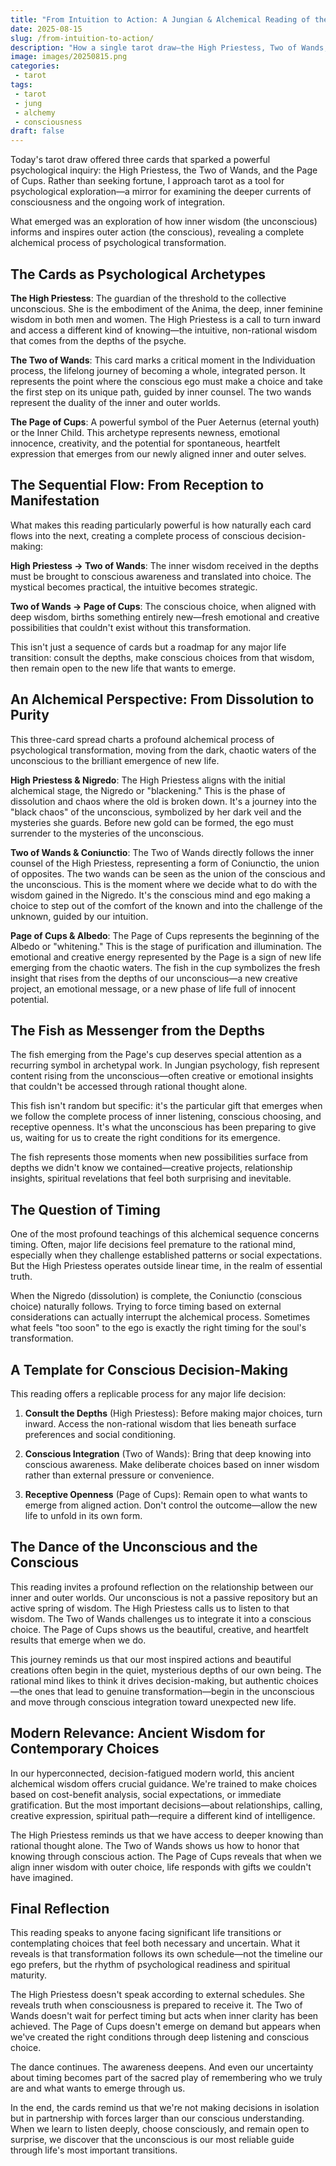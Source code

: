 ```yaml
---
title: "From Intuition to Action: A Jungian & Alchemical Reading of the Tarot"
date: 2025-08-15
slug: /from-intuition-to-action/
description: "How a single tarot draw—the High Priestess, Two of Wands, and Page of Cups—charts a psychological journey from inner wisdom to creative expression."
image: images/20250815.png
categories:
 - tarot
tags:
 - tarot
 - jung
 - alchemy
 - consciousness
draft: false
---
```


Today's tarot draw offered three cards that sparked a powerful psychological inquiry: the High Priestess, the Two of Wands, and the Page of Cups. Rather than seeking fortune, I approach tarot as a tool for psychological exploration—a mirror for examining the deeper currents of consciousness and the ongoing work of integration.

What emerged was an exploration of how inner wisdom (the unconscious) informs and inspires outer action (the conscious), revealing a complete alchemical process of psychological transformation.

## The Cards as Psychological Archetypes

**The High Priestess**: The guardian of the threshold to the collective unconscious. She is the embodiment of the Anima, the deep, inner feminine wisdom in both men and women. The High Priestess is a call to turn inward and access a different kind of knowing—the intuitive, non-rational wisdom that comes from the depths of the psyche.

**The Two of Wands**: This card marks a critical moment in the Individuation process, the lifelong journey of becoming a whole, integrated person. It represents the point where the conscious ego must make a choice and take the first step on its unique path, guided by inner counsel. The two wands represent the duality of the inner and outer worlds.

**The Page of Cups**: A powerful symbol of the Puer Aeternus (eternal youth) or the Inner Child. This archetype represents newness, emotional innocence, creativity, and the potential for spontaneous, heartfelt expression that emerges from our newly aligned inner and outer selves.

## The Sequential Flow: From Reception to Manifestation

What makes this reading particularly powerful is how naturally each card flows into the next, creating a complete process of conscious decision-making:

**High Priestess → Two of Wands**: The inner wisdom received in the depths must be brought to conscious awareness and translated into choice. The mystical becomes practical, the intuitive becomes strategic.

**Two of Wands → Page of Cups**: The conscious choice, when aligned with deep wisdom, births something entirely new—fresh emotional and creative possibilities that couldn't exist without this transformation.

This isn't just a sequence of cards but a roadmap for any major life transition: consult the depths, make conscious choices from that wisdom, then remain open to the new life that wants to emerge.

## An Alchemical Perspective: From Dissolution to Purity

This three-card spread charts a profound alchemical process of psychological transformation, moving from the dark, chaotic waters of the unconscious to the brilliant emergence of new life.

**High Priestess & Nigredo**: The High Priestess aligns with the initial alchemical stage, the Nigredo or "blackening." This is the phase of dissolution and chaos where the old is broken down. It's a journey into the "black chaos" of the unconscious, symbolized by her dark veil and the mysteries she guards. Before new gold can be formed, the ego must surrender to the mysteries of the unconscious.

**Two of Wands & Coniunctio**: The Two of Wands directly follows the inner counsel of the High Priestess, representing a form of Coniunctio, the union of opposites. The two wands can be seen as the union of the conscious and the unconscious. This is the moment where we decide what to do with the wisdom gained in the Nigredo. It's the conscious mind and ego making a choice to step out of the comfort of the known and into the challenge of the unknown, guided by our intuition.

**Page of Cups & Albedo**: The Page of Cups represents the beginning of the Albedo or "whitening." This is the stage of purification and illumination. The emotional and creative energy represented by the Page is a sign of new life emerging from the chaotic waters. The fish in the cup symbolizes the fresh insight that rises from the depths of our unconscious—a new creative project, an emotional message, or a new phase of life full of innocent potential.

## The Fish as Messenger from the Depths

The fish emerging from the Page's cup deserves special attention as a recurring symbol in archetypal work. In Jungian psychology, fish represent content rising from the unconscious—often creative or emotional insights that couldn't be accessed through rational thought alone.

This fish isn't random but specific: it's the particular gift that emerges when we follow the complete process of inner listening, conscious choosing, and receptive openness. It's what the unconscious has been preparing to give us, waiting for us to create the right conditions for its emergence.

The fish represents those moments when new possibilities surface from depths we didn't know we contained—creative projects, relationship insights, spiritual revelations that feel both surprising and inevitable.

## The Question of Timing

One of the most profound teachings of this alchemical sequence concerns timing. Often, major life decisions feel premature to the rational mind, especially when they challenge established patterns or social expectations. But the High Priestess operates outside linear time, in the realm of essential truth.

When the Nigredo (dissolution) is complete, the Coniunctio (conscious choice) naturally follows. Trying to force timing based on external considerations can actually interrupt the alchemical process. Sometimes what feels "too soon" to the ego is exactly the right timing for the soul's transformation.

## A Template for Conscious Decision-Making

This reading offers a replicable process for any major life decision:

1. **Consult the Depths** (High Priestess): Before making major choices, turn inward. Access the non-rational wisdom that lies beneath surface preferences and social conditioning.

2. **Conscious Integration** (Two of Wands): Bring that deep knowing into conscious awareness. Make deliberate choices based on inner wisdom rather than external pressure or convenience.

3. **Receptive Openness** (Page of Cups): Remain open to what wants to emerge from aligned action. Don't control the outcome—allow the new life to unfold in its own form.

## The Dance of the Unconscious and the Conscious

This reading invites a profound reflection on the relationship between our inner and outer worlds. Our unconscious is not a passive repository but an active spring of wisdom. The High Priestess calls us to listen to that wisdom. The Two of Wands challenges us to integrate it into a conscious choice. The Page of Cups shows us the beautiful, creative, and heartfelt results that emerge when we do.

This journey reminds us that our most inspired actions and beautiful creations often begin in the quiet, mysterious depths of our own being. The rational mind likes to think it drives decision-making, but authentic choices—the ones that lead to genuine transformation—begin in the unconscious and move through conscious integration toward unexpected new life.

## Modern Relevance: Ancient Wisdom for Contemporary Choices

In our hyperconnected, decision-fatigued modern world, this ancient alchemical wisdom offers crucial guidance. We're trained to make choices based on cost-benefit analysis, social expectations, or immediate gratification. But the most important decisions—about relationships, calling, creative expression, spiritual path—require a different kind of intelligence.

The High Priestess reminds us that we have access to deeper knowing than rational thought alone. The Two of Wands shows us how to honor that knowing through conscious action. The Page of Cups reveals that when we align inner wisdom with outer choice, life responds with gifts we couldn't have imagined.

## Final Reflection

This reading speaks to anyone facing significant life transitions or contemplating choices that feel both necessary and uncertain. What it reveals is that transformation follows its own schedule—not the timeline our ego prefers, but the rhythm of psychological readiness and spiritual maturity.

The High Priestess doesn't speak according to external schedules. She reveals truth when consciousness is prepared to receive it. The Two of Wands doesn't wait for perfect timing but acts when inner clarity has been achieved. The Page of Cups doesn't emerge on demand but appears when we've created the right conditions through deep listening and conscious choice.

The dance continues. The awareness deepens. And even our uncertainty about timing becomes part of the sacred play of remembering who we truly are and what wants to emerge through us.

In the end, the cards remind us that we're not making decisions in isolation but in partnership with forces larger than our conscious understanding. When we learn to listen deeply, choose consciously, and remain open to surprise, we discover that the unconscious is our most reliable guide through life's most important transitions.
